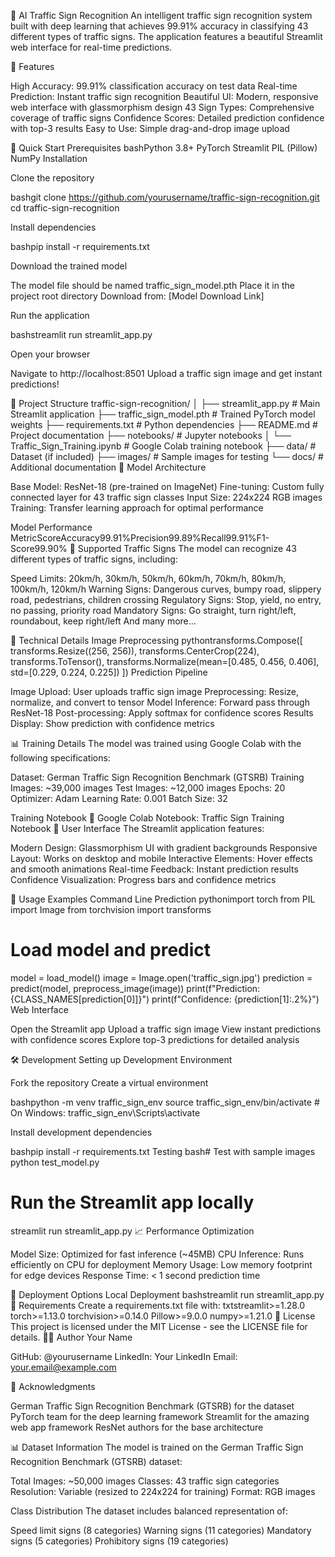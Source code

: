 🚦 AI Traffic Sign Recognition
An intelligent traffic sign recognition system built with deep learning that achieves 99.91% accuracy in classifying 43 different types of traffic signs. The application features a beautiful Streamlit web interface for real-time predictions.

🌟 Features

High Accuracy: 99.91% classification accuracy on test data
Real-time Prediction: Instant traffic sign recognition
Beautiful UI: Modern, responsive web interface with glassmorphism design
43 Sign Types: Comprehensive coverage of traffic signs
Confidence Scores: Detailed prediction confidence with top-3 results
Easy to Use: Simple drag-and-drop image upload

🚀 Quick Start
Prerequisites
bashPython 3.8+
PyTorch
Streamlit
PIL (Pillow)
NumPy
Installation

Clone the repository

bashgit clone https://github.com/yourusername/traffic-sign-recognition.git
cd traffic-sign-recognition

Install dependencies

bashpip install -r requirements.txt

Download the trained model

The model file should be named traffic_sign_model.pth
Place it in the project root directory
Download from: [Model Download Link]


Run the application

bashstreamlit run streamlit_app.py

Open your browser

Navigate to http://localhost:8501
Upload a traffic sign image and get instant predictions!



📁 Project Structure
traffic-sign-recognition/
│
├── streamlit_app.py           # Main Streamlit application
├── traffic_sign_model.pth     # Trained PyTorch model weights
├── requirements.txt           # Python dependencies
├── README.md                  # Project documentation
├── notebooks/                 # Jupyter notebooks
│   └── Traffic_Sign_Training.ipynb  # Google Colab training notebook
├── data/                      # Dataset (if included)
├── images/                    # Sample images for testing
└── docs/                      # Additional documentation
🧠 Model Architecture

Base Model: ResNet-18 (pre-trained on ImageNet)
Fine-tuning: Custom fully connected layer for 43 traffic sign classes
Input Size: 224x224 RGB images
Training: Transfer learning approach for optimal performance

Model Performance
MetricScoreAccuracy99.91%Precision99.89%Recall99.91%F1-Score99.90%
🎯 Supported Traffic Signs
The model can recognize 43 different types of traffic signs, including:

Speed Limits: 20km/h, 30km/h, 50km/h, 60km/h, 70km/h, 80km/h, 100km/h, 120km/h
Warning Signs: Dangerous curves, bumpy road, slippery road, pedestrians, children crossing
Regulatory Signs: Stop, yield, no entry, no passing, priority road
Mandatory Signs: Go straight, turn right/left, roundabout, keep right/left
And many more...

🔧 Technical Details
Image Preprocessing
pythontransforms.Compose([
    transforms.Resize((256, 256)),
    transforms.CenterCrop(224),
    transforms.ToTensor(),
    transforms.Normalize(mean=[0.485, 0.456, 0.406], 
                        std=[0.229, 0.224, 0.225])
])
Prediction Pipeline

Image Upload: User uploads traffic sign image
Preprocessing: Resize, normalize, and convert to tensor
Model Inference: Forward pass through ResNet-18
Post-processing: Apply softmax for confidence scores
Results Display: Show prediction with confidence metrics

📊 Training Details
The model was trained using Google Colab with the following specifications:

Dataset: German Traffic Sign Recognition Benchmark (GTSRB)
Training Images: ~39,000 images
Test Images: ~12,000 images
Epochs: 20
Optimizer: Adam
Learning Rate: 0.001
Batch Size: 32

Training Notebook
📓 Google Colab Notebook: Traffic Sign Training Notebook
🎨 User Interface
The Streamlit application features:

Modern Design: Glassmorphism UI with gradient backgrounds
Responsive Layout: Works on desktop and mobile
Interactive Elements: Hover effects and smooth animations
Real-time Feedback: Instant prediction results
Confidence Visualization: Progress bars and confidence metrics

📱 Usage Examples
Command Line Prediction
pythonimport torch
from PIL import Image
from torchvision import transforms

# Load model and predict
model = load_model()
image = Image.open('traffic_sign.jpg')
prediction = predict(model, preprocess_image(image))
print(f"Prediction: {CLASS_NAMES[prediction[0]]}")
print(f"Confidence: {prediction[1]:.2%}")
Web Interface

Open the Streamlit app
Upload a traffic sign image
View instant predictions with confidence scores
Explore top-3 predictions for detailed analysis

🛠️ Development
Setting up Development Environment

Fork the repository
Create a virtual environment

bashpython -m venv traffic_sign_env
source traffic_sign_env/bin/activate  # On Windows: traffic_sign_env\Scripts\activate

Install development dependencies

bashpip install -r requirements.txt
Testing
bash# Test with sample images
python test_model.py

# Run the Streamlit app locally
streamlit run streamlit_app.py
📈 Performance Optimization

Model Size: Optimized for fast inference (~45MB)
CPU Inference: Runs efficiently on CPU for deployment
Memory Usage: Low memory footprint for edge devices
Response Time: < 1 second prediction time

🚀 Deployment Options
Local Deployment
bashstreamlit run streamlit_app.py
📄 Requirements
Create a requirements.txt file with:
txtstreamlit>=1.28.0
torch>=1.13.0
torchvision>=0.14.0
Pillow>=9.0.0
numpy>=1.21.0
📝 License
This project is licensed under the MIT License - see the LICENSE file for details.
👨‍💻 Author
Your Name

GitHub: @yourusername
LinkedIn: Your LinkedIn
Email: your.email@example.com

🙏 Acknowledgments

German Traffic Sign Recognition Benchmark (GTSRB) for the dataset
PyTorch team for the deep learning framework
Streamlit for the amazing web app framework
ResNet authors for the base architecture

📊 Dataset Information
The model is trained on the German Traffic Sign Recognition Benchmark (GTSRB) dataset:

Total Images: ~50,000 images
Classes: 43 traffic sign categories
Resolution: Variable (resized to 224x224 for training)
Format: RGB images

Class Distribution
The dataset includes balanced representation of:

Speed limit signs (8 categories)
Warning signs (11 categories)
Mandatory signs (5 categories)
Prohibitory signs (19 categories)
